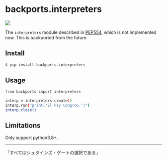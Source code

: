 # backports.interpreters

![](https://steamuserimages-a.akamaihd.net/ugc/884253767814091683/33BD3074E50D3E841C647E8BEE4CF680C35B152D/)

The `interpreters` module described in [PEP554](https://www.python.org/dev/peps/pep-0554/), which is not implemented now. This is backported from the future.

## Install

```sh
$ pip install backports.interpreters
```

## Usage

```sh
from backports import interpreters

interp = interpreters.create()
interp.run("print('El Psy Congroo.')")
interp.close()
```

## Limitations

Only support python3.8+.

---

「すべてはシュタインズ・ゲートの選択である」
